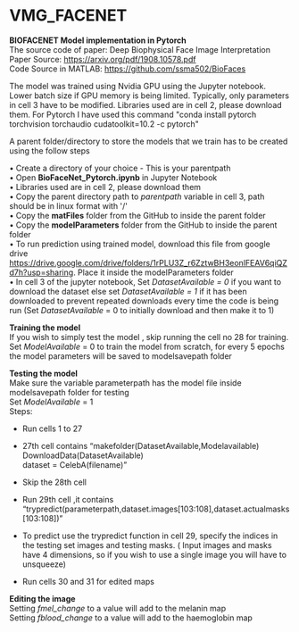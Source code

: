 # VMG_FACENET
****BIOFACENET Model implementation in Pytorch****  
The source code of paper: Deep Biophysical Face Image Interpretation  
Paper Source: https://arxiv.org/pdf/1908.10578.pdf  
Code Source in MATLAB: https://github.com/ssma502/BioFaces


The model was trained using Nvidia GPU using the Jupyter notebook. Lower batch size if GPU memory is being limited. Typically, only parameters in cell 3 have to be modified.
Libraries used are in cell 2, please download them. For Pytorch I have used this command
"conda install pytorch torchvision torchaudio cudatoolkit=10.2 -c pytorch"


A parent folder/directory to store the models that we train has to be created using the follow steps  
 
•	Create a directory of your choice - This is your parentpath   
• Open **BioFaceNet_Pytorch.ipynb** in Jupyter Notebook  
• Libraries used are in cell 2, please download them  
•	Copy the parent directory path to _parentpath_ variable in cell 3, path should be in linux format with '/'  
•	Copy the **matFiles** folder from the GitHub to inside the parent folder  
•	Copy the **modelParameters** folder from the GitHub to inside the parent folder   
•	To run prediction using trained model, download this file from google drive https://drive.google.com/drive/folders/1rPLU3Z_r6ZztwBH3eonlFEAV6qiQZd7h?usp=sharing. Place it inside    the modelParameters folder  
•	In cell 3 of the jupyter notebook, Set _DatasetAvailable = 0_ if you want to download the dataset else set _DatasetAvailable = 1_ if it has been downloaded to prevent repeated downloads every time the code is being run (Set _DatasetAvailable_ = 0 to initially download and then make it to 1)  


**Training the model**  
If you wish to simply test the model , skip running the cell no 28 for training. Set _ModelAvailable_ = 0 to train the model from scratch, for every 5 epochs the model parameters will be saved to modelsavepath folder   

**Testing the model**  
Make sure the variable parameterpath has the model file inside modelsavepath folder for testing  
Set _ModelAvailable_ = 1  
Steps:  
   * Run cells 1 to 27

  * 27th cell  contains
    “makefolder(DatasetAvailable,Modelavailable)  
    DownloadData(DatasetAvailable)  
    dataset = CelebA(filename)”  

  * Skip the 28th  cell  
  * Run 29th cell  ,it contains
    “trypredict(parameterpath,dataset.images[103:108],dataset.actualmasks[103:108])”
    
  * To predict use the trypredict function in cell 29, specify the indices in the testing set images and testing masks. ( Input images and masks have 4 dimensions, so if you wish     to  use a single image you will have to unsqueeze)
  * Run cells 30 and 31 for edited maps

**Editing the image**  
Setting _fmel_change_ to a value will add to the melanin map   
Setting _fblood_change_ to a value will add to the haemoglobin map  


